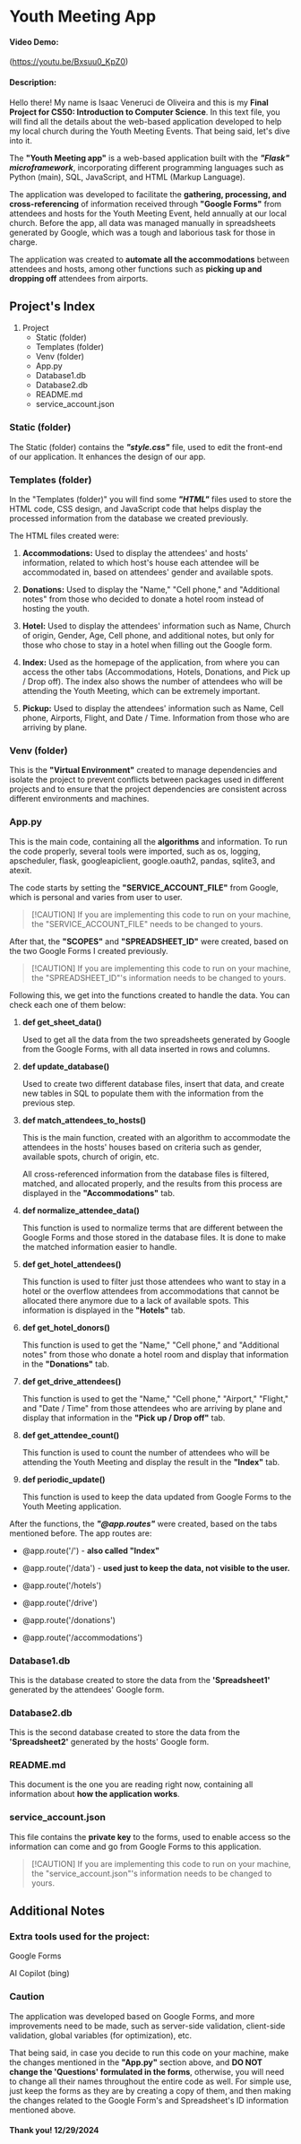 # Youth Meeting App
#### Video Demo:
(https://youtu.be/Bxsuu0_KpZ0)

#### Description:
Hello there! My name is Isaac Veneruci de Oliveira and this is my **Final Project for CS50: Introduction to Computer Science**. In this text file, you will find all the details about the web-based application developed to help my local church during the Youth Meeting Events. That being said, let's dive into it.

The **"Youth Meeting app"** is a web-based application built with the ***"Flask" microframework***, incorporating different programming languages such as Python (main), SQL, JavaScript, and HTML (Markup Language).

The application was developed to facilitate the **gathering, processing, and cross-referencing** of information received through **"Google Forms"** from attendees and hosts for the Youth Meeting Event, held annually at our local church. Before the app, all data was managed manually in spreadsheets generated by Google, which was a tough and laborious task for those in charge.

The application was created to **automate all the accommodations** between attendees and hosts, among other functions such as **picking up and dropping off** attendees from airports.

## Project's Index
1. Project
    - Static (folder)
    - Templates (folder)
    - Venv (folder)
    - App.py
    - Database1.db
    - Database2.db
    - README.md
    - service_account.json

### Static (folder)
The Static (folder) contains the ***"style.css"*** file, used to edit the front-end of our application. It enhances the design of our app.

### Templates (folder)
In the "Templates (folder)" you will find some ***"HTML"*** files used to store the HTML code, CSS design, and JavaScript code that helps display the processed information from the database we created previously.

The HTML files created were:

1. **Accommodations:**
    Used to display the attendees' and hosts' information, related to which host's house each attendee will be accommodated in, based on attendees' gender and available spots.

2. **Donations:**
     Used to display the "Name," "Cell phone," and "Additional notes" from those who decided to donate a hotel room instead of hosting the youth.

3. **Hotel:**
    Used to display the attendees' information such as Name, Church of origin, Gender, Age, Cell phone, and additional notes, but only for those who chose to stay in a hotel when filling out the Google form.

4. **Index:**
    Used as the homepage of the application, from where you can access the other tabs (Accommodations, Hotels, Donations, and Pick up / Drop off). The index also shows the number of attendees who will be attending the Youth Meeting, which can be extremely important.

5. **Pickup:**
    Used to display the attendees' information such as Name, Cell phone, Airports, Flight, and Date / Time. Information from those who are arriving by plane.

### Venv (folder)
This is the **"Virtual Environment"** created to manage dependencies and isolate the project to prevent conflicts between packages used in different projects and to ensure that the project dependencies are consistent across different environments and machines.

### App.py
This is the main code, containing all the **algorithms** and information. To run the code properly, several tools were imported, such as os, logging, apscheduler, flask, googleapiclient, google.oauth2, pandas, sqlite3, and atexit.

The code starts by setting the **"SERVICE_ACCOUNT_FILE"** from Google, which is personal and varies from user to user.

> [!CAUTION] If you are implementing this code to run on your machine, the "SERVICE_ACCOUNT_FILE" needs to be changed to yours.

After that, the **"SCOPES"** and **"SPREADSHEET_ID"** were created, based on the two Google Forms I created previously.

> [!CAUTION] If you are implementing this code to run on your machine, the "SPREADSHEET_ID"'s information needs to be changed to yours.

Following this, we get into the functions created to handle the data. You can check each one of them below:

1. **def get_sheet_data()**

    Used to get all the data from the two spreadsheets generated by Google from the Google Forms, with all data inserted in rows and columns.

2. **def update_database()**

    Used to create two different database files, insert that data, and create new tables in SQL to populate them with the information from the previous step.

3. **def match_attendees_to_hosts()**

    This is the main function, created with an algorithm to accommodate the attendees in the hosts' houses based on criteria such as gender, available spots, church of origin, etc.

    All cross-referenced information from the database files is filtered, matched, and allocated properly, and the results from this process are displayed in the **"Accommodations"** tab.

4. **def normalize_attendee_data()**

    This function is used to normalize terms that are different between the Google Forms and those stored in the database files. It is done to make the matched information easier to handle.

5. **def get_hotel_attendees()**

    This function is used to filter just those attendees who want to stay in a hotel or the overflow attendees from accommodations that cannot be allocated there anymore due to a lack of available spots. This information is displayed in the **"Hotels"** tab.

6. **def get_hotel_donors()**

    This function is used to get the "Name," "Cell phone," and "Additional notes" from those who donate a hotel room and display that information in the **"Donations"** tab.

7. **def get_drive_attendees()**

    This function is used to get the "Name," "Cell phone," "Airport," "Flight," and "Date / Time" from those attendees who are arriving by plane and display that information in the **"Pick up / Drop off"** tab.

8. **def get_attendee_count()**

    This function is used to count the number of attendees who will be attending the Youth Meeting and display the result in the **"Index"** tab.

9. **def periodic_update()**

    This function is used to keep the data updated from Google Forms to the Youth Meeting application.

After the functions, the ***"@app.routes"*** were created, based on the tabs mentioned before. The app routes are:

- @app.route('/') - **also called "Index"**

- @app.route('/data') - **used just to keep the data, not visible to the user.**

- @app.route('/hotels')

- @app.route('/drive')

- @app.route('/donations')

- @app.route('/accommodations')

### Database1.db
This is the database created to store the data from the **'Spreadsheet1'** generated by the attendees' Google form.

### Database2.db
This is the second database created to store the data from the **'Spreadsheet2'** generated by the hosts' Google form.

### README.md
This document is the one you are reading right now, containing all information about **how the application works**.

### service_account.json
This file contains the **private key** to the forms, used to enable access so the information can come and go from Google Forms to this application.

> [!CAUTION] If you are implementing this code to run on your machine, the "service_account.json"'s information needs to be changed to yours.

## Additional Notes
### Extra tools used for the project:

Google Forms

AI Copilot (bing)

### Caution
The application was developed based on Google Forms, and more improvements need to be made, such as server-side validation, client-side validation, global variables (for optimization), etc.

That being said, in case you decide to run this code on your machine, make the changes mentioned in the **"App.py"** section above, and **DO NOT change the 'Questions' formulated in the forms**, otherwise, you will need to change all their names throughout the entire code as well. For simple use, just keep the forms as they are by creating a copy of them, and then making the changes related to the Google Form's and Spreadsheet's ID information mentioned above.

#### Thank you! 12/29/2024

